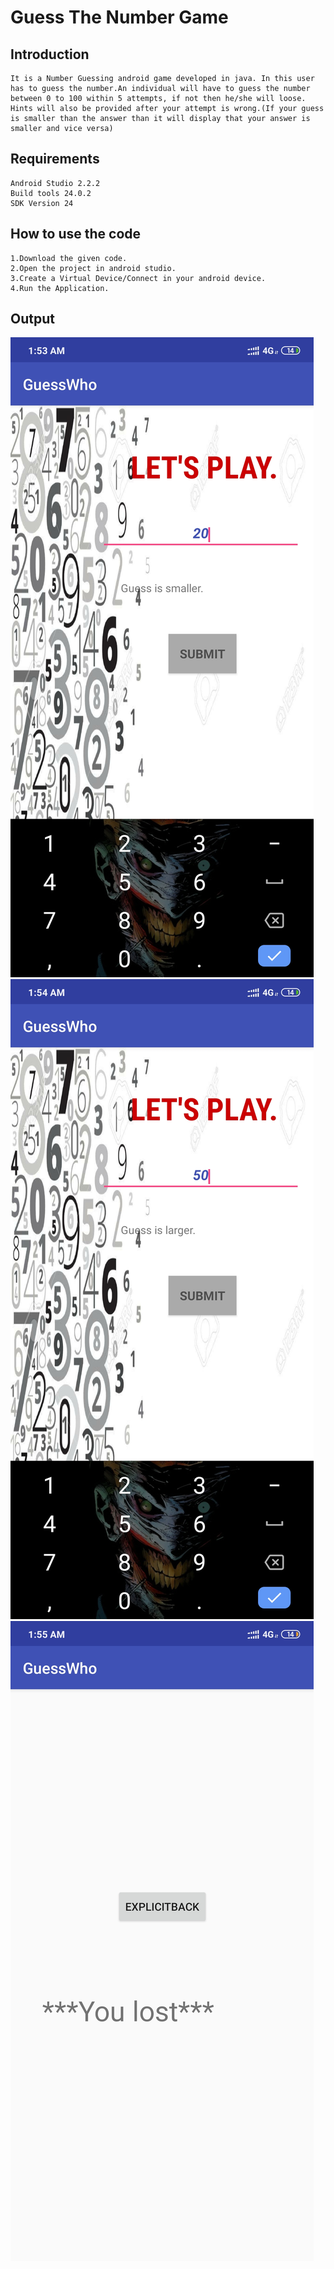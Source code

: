 # Guess The Number Game

## Introduction
```
It is a Number Guessing android game developed in java. In this user has to guess the number.An individual will have to guess the number between 0 to 100 within 5 attempts, if not then he/she will loose.
Hints will also be provided after your attempt is wrong.(If your guess is smaller than the answer than it will display that your answer is smaller and vice versa)
```

## Requirements
```
Android Studio 2.2.2
Build tools 24.0.2
SDK Version 24
```

## How to use the code
```
1.Download the given code.
2.Open the project in android studio.
3.Create a Virtual Device/Connect in your android device.
4.Run the Application.
```
## Output

![](images/image1.jpg) ![](images/image2.jpg) ![](images/image3.jpg)

